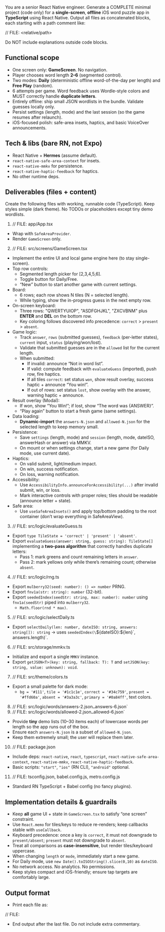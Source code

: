 You are a senior React Native engineer. Generate a COMPLETE minimal project (code only) for a **single-screen**, **offline** iOS word puzzle app in **TypeScript** using React Native. Output all files as concatenated blocks, each starting with a path comment like:

// FILE: <relative/path>

Do NOT include explanations outside code blocks.

## Functional scope
- One screen only: **GameScreen**. No navigation.
- Player chooses word length **2–6** (segmented control).
- Two modes: **Daily** (deterministic offline word-of-the-day per length) and **Free Play** (random).
- 6 attempts per game. Word feedback uses Wordle-style colors and MUST correctly handle **duplicate letters**.
- Entirely offline: ship small JSON wordlists in the bundle. Validate guesses locally only.
- Persist settings (length, mode) and the last session (so the game resumes after relaunch).
- iOS-focused polish: safe-area insets, haptics, and basic VoiceOver announcements.

## Tech & libs (bare RN, not Expo)
- React Native + **Hermes** (assume default).
- `react-native-safe-area-context` for insets.
- `react-native-mmkv` for persistence.
- `react-native-haptic-feedback` for haptics.
- No other runtime deps.

## Deliverables (files + content)
Create the following files with working, runnable code (TypeScript). Keep styles simple (dark theme). No TODOs or placeholders except tiny demo wordlists.

1) // FILE: app/App.tsx
- Wrap with `SafeAreaProvider`.
- Render `GameScreen` only.

2) // FILE: src/screens/GameScreen.tsx
- Implement the entire UI and local game engine here (to stay single-screen).
- Top row controls:
  - Segmented length picker for [2,3,4,5,6].
  - Toggle button for Daily/Free.
  - “New” button to start another game with current settings.
- Board:
  - 6 rows; each row shows N tiles (N = selected length).
  - While typing, show the in-progress guess in the next empty row.
- On-screen keyboard:
  - Three rows: "QWERTYUIOP", "ASDFGHJKL", "ZXCVBNM" plus **ENTER** and **DEL** on the bottom row.
  - Key coloring follows discovered info precedence: `correct` > `present` > `absent`.
- Game logic:
  - Track `answer`, `rows` (submitted guesses), `feedback` (per-letter states), `current` input, `status` (playing/won/lost).
  - Validate that submitted guesses are in the `allowed` list for the current length.
  - When submitted:
    - If invalid: announce “Not in word list”.
    - If valid: compute feedback with `evaluateGuess` (imported), push row, fire haptics.
    - If all tiles `correct`: set status `won`, show result overlay, success haptic + announce “You win!”.
    - If out of rows: set status `lost`, show overlay with the answer, warning haptic + announce.
- Result overlay (Modal):
  - If won, show “You Win!”; if lost, show “The word was {ANSWER}”.
  - “Play again” button to start a fresh game (same settings).
- Data loading:
  - **Dynamic-import** the `answers-N.json` and `allowed-N.json` for the selected length to keep memory small.
- Persistence:
  - Save `settings` (length, mode) and `session` (length, mode, dateISO, answerHash or answer) via MMKV.
  - On mount or when settings change, start a new game (for Daily mode, use current date).
- Haptics:
  - On valid submit, light/medium impact.
  - On win, success notification.
  - On loss, warning notification.
- Accessibility:
  - Use `AccessibilityInfo.announceForAccessibility(...)` after invalid submit, win, or loss.
  - Mark interactive controls with proper roles; tiles should be readable (announce letter + state).
- Safe area:
  - Use `useSafeAreaInsets()` and apply top/bottom padding to the root container (don’t wrap everything in SafeAreaView).

3) // FILE: src/logic/evaluateGuess.ts
- Export `type TileState = 'correct' | 'present' | 'absent'`.
- Export `evaluateGuess(answer: string, guess: string): TileState[]` implementing a **two-pass algorithm** that correctly handles duplicate letters:
  - Pass 1: mark greens and count remaining letters in `answer`.
  - Pass 2: mark yellows only while there’s remaining count; otherwise `absent`.

4) // FILE: src/logic/rng.ts
- Export `mulberry32(seed: number): () => number` PRNG.
- Export `fnv1a(str: string): number` (32-bit).
- Export `seededIndex(seedStr: string, max: number): number` using `fnv1a(seedStr)` piped into `mulberry32`.
  - `Math.floor(rnd * max)`.

5) // FILE: src/logic/selectDaily.ts
- Export `selectDaily(len: number, dateISO: string, answers: string[]): string` → uses `seededIndex(\`\${dateISO}:\${len}\`, answers.length)`.

6) // FILE: src/storage/mmkv.ts
- Initialize and export a single `MMKV` instance.
- Export `getJSON<T>(key: string, fallback: T): T` and `setJSON(key: string, value: unknown): void`.

7) // FILE: src/theme/colors.ts
- Export a small palette for dark mode:
  - `bg = '#111'`, `tile = '#1c1c1e'`, `correct = '#34c759'`, `present = '#ffd60a'`, `absent = '#3a3a3c'`, `primary = '#0a84ff'`, text colors.

8) // FILE: src/logic/words/answers-2.json` … `answers-6.json`
9) // FILE: src/logic/words/allowed-2.json` … `allowed-6.json`
- Provide **tiny** demo lists (10–30 items each) of lowercase words per length so the app runs out of the box.
- Ensure each `answers-N.json` is a subset of `allowed-N.json`.
- Keep them extremely small; the user will replace them later.

10) // FILE: package.json
- Include deps: `react-native`, `react`, `typescript`, `react-native-safe-area-context`, `react-native-mmkv`, `react-native-haptic-feedback`.
- Basic scripts: `"start"`, `"ios"` (RN CLI), `"android"` optional.

11) // FILE: tsconfig.json, babel.config.js, metro.config.js
- Standard RN TypeScript + Babel config (no fancy plugins).

## Implementation details & guardrails
- Keep **all** game UI + state in `GameScreen.tsx` to satisfy “one screen” constraint.
- Use `React.memo` for tiles/keys to reduce re-renders; keep callbacks stable with `useCallback`.
- Keyboard precedence: once a key is `correct`, it must not downgrade to `present/absent`; `present` must not downgrade to `absent`.
- Treat all comparisons as **case-insensitive**, but render tiles/keyboard uppercase.
- When changing `length` or `mode`, immediately start a new game.
- For Daily mode, use `new Date().toISOString().slice(0,10)` as `dateISO`.
- No network access. No analytics. No permissions.
- Keep styles compact and iOS-friendly; ensure tap targets are comfortably large.

## Output format
- Print each file as:

// FILE: <path>
<full file contents>

- End output after the last file. Do not include extra commentary.